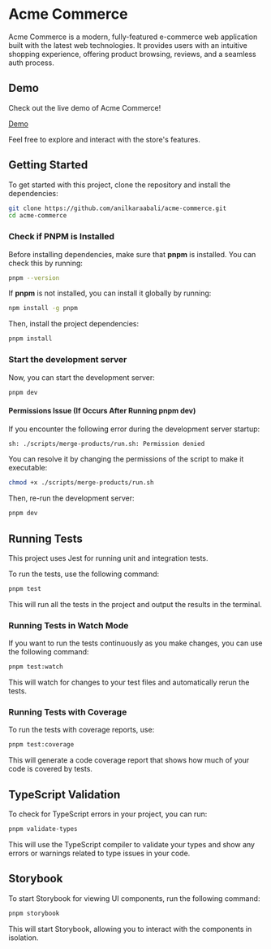 # Acme Commerce

Acme Commerce is a modern, fully-featured e-commerce web application built with the latest web technologies. It provides users with an intuitive shopping experience, offering product browsing, reviews, and a seamless auth process.

## Demo

Check out the live demo of Acme Commerce!

[Demo](https://acme-commerce-beta.vercel.app/)

Feel free to explore and interact with the store's features.

## Getting Started

To get started with this project, clone the repository and install the dependencies:

```bash
git clone https://github.com/anilkaraabali/acme-commerce.git
cd acme-commerce
```

### Check if PNPM is Installed

Before installing dependencies, make sure that **pnpm** is installed. You can check this by running:

```bash
pnpm --version
```

If **pnpm** is not installed, you can install it globally by running:

```bash
npm install -g pnpm
```

Then, install the project dependencies:

```bash
pnpm install
```

### Start the development server

Now, you can start the development server:

```bash
pnpm dev
```

#### Permissions Issue (If Occurs After Running pnpm dev)

If you encounter the following error during the development server startup:

```bash
sh: ./scripts/merge-products/run.sh: Permission denied
```

You can resolve it by changing the permissions of the script to make it executable:

```bash
chmod +x ./scripts/merge-products/run.sh
```

Then, re-run the development server:

```bash
pnpm dev
```

## Running Tests

This project uses Jest for running unit and integration tests.

To run the tests, use the following command:

```bash
pnpm test
```

This will run all the tests in the project and output the results in the terminal.

### Running Tests in Watch Mode

If you want to run the tests continuously as you make changes, you can use the following command:

```bash
pnpm test:watch
```

This will watch for changes to your test files and automatically rerun the tests.

### Running Tests with Coverage

To run the tests with coverage reports, use:

```bash
pnpm test:coverage
```

This will generate a code coverage report that shows how much of your code is covered by tests.

## TypeScript Validation

To check for TypeScript errors in your project, you can run:

```bash
pnpm validate-types
```

This will use the TypeScript compiler to validate your types and show any errors or warnings related to type issues in your code.

## Storybook

To start Storybook for viewing UI components, run the following command:

```bash
pnpm storybook
```

This will start Storybook, allowing you to interact with the components in isolation.
